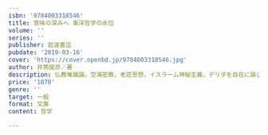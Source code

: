 ```yaml
---
isbn: '9784003318546'
title: 意味の深みへ 東洋哲学の水位
volume: ''
series: ''
publisher: 岩波書店
pubdate: '2019-03-16'
cover: 'https://cover.openbd.jp/9784003318546.jpg'
author: 井筒俊彦／著
description: 仏教唯識論，空海密教，老荘思想，イスラーム神秘主義，デリダを自在に論じた代表作．井筒に応答したデリダの小論文を併載．
price: '1070'
genre: ''
target: 一般
format: 文庫
content: 哲学

---
```

